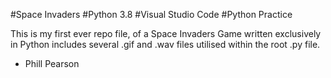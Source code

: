 #Space Invaders
#Python 3.8
#Visual Studio Code
#Python Practice

This is my first ever repo file, of a Space Invaders Game written exclusively in Python
includes several .gif and .wav files utilised within the root .py file.

- Phill Pearson
